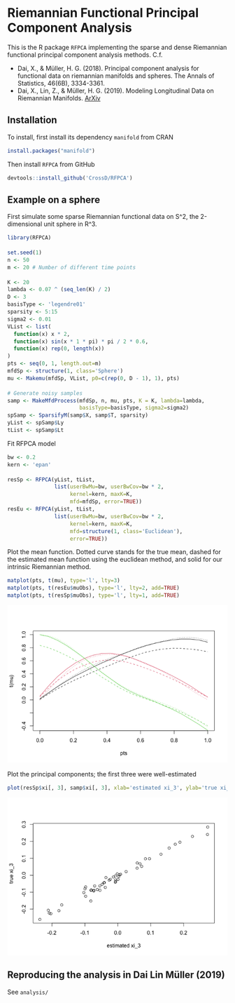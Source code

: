Riemannian Functional Principal Component Analysis
================

This is the R package `RFPCA` implementing the sparse and dense
Riemannian functional principal component analysis methods. C.f.

- Dai, X., & Müller, H. G. (2018). Principal component analysis for
  functional data on riemannian manifolds and spheres. The Annals of
  Statistics, 46(6B), 3334-3361.
- Dai, X., Lin, Z., & Müller, H. G. (2019). Modeling Longitudinal Data
  on Riemannian Manifolds. [ArXiv](https://arxiv.org/abs/1812.04774)

## Installation

To install, first install its dependency `manifold` from CRAN

``` r
install.packages("manifold")
```

Then install `RFPCA` from GitHub

``` r
devtools::install_github('CrossD/RFPCA')
```

## Example on a sphere

First simulate some sparse Riemannian functional data on S^2, the
2-dimensional unit sphere in R^3.

``` r
library(RFPCA)

set.seed(1)
n <- 50
m <- 20 # Number of different time points

K <- 20
lambda <- 0.07 ^ (seq_len(K) / 2)
D <- 3
basisType <- 'legendre01'
sparsity <- 5:15
sigma2 <- 0.01
VList <- list(
  function(x) x * 2, 
  function(x) sin(x * 1 * pi) * pi / 2 * 0.6,
  function(x) rep(0, length(x))
)
pts <- seq(0, 1, length.out=m)
mfdSp <- structure(1, class='Sphere')
mu <- Makemu(mfdSp, VList, p0=c(rep(0, D - 1), 1), pts)

# Generate noisy samples
samp <- MakeMfdProcess(mfdSp, n, mu, pts, K = K, lambda=lambda, 
                       basisType=basisType, sigma2=sigma2)
spSamp <- SparsifyM(samp$X, samp$T, sparsity)
yList <- spSamp$Ly
tList <- spSamp$Lt
```

Fit RFPCA model

``` r
bw <- 0.2
kern <- 'epan'

resSp <- RFPCA(yList, tList, 
               list(userBwMu=bw, userBwCov=bw * 2, 
                    kernel=kern, maxK=K, 
                    mfd=mfdSp, error=TRUE))
resEu <- RFPCA(yList, tList, 
               list(userBwMu=bw, userBwCov=bw * 2, 
                    kernel=kern, maxK=K, 
                    mfd=structure(1, class='Euclidean'), 
                    error=TRUE))
```

Plot the mean function. Dotted curve stands for the true mean, dashed
for the estimated mean function using the euclidean method, and solid
for our intrinsic Riemannian method.

``` r
matplot(pts, t(mu), type='l', lty=3)
matplot(pts, t(resEu$muObs), type='l', lty=2, add=TRUE)
matplot(pts, t(resSp$muObs), type='l', lty=1, add=TRUE)
```

![](README_files/figure-gfm/unnamed-chunk-5-1.png)<!-- -->

Plot the principal components; the first three were well-estimated

``` r
plot(resSp$xi[, 3], samp$xi[, 3], xlab='estimated xi_3', ylab='true xi_3') 
```

![](README_files/figure-gfm/unnamed-chunk-6-1.png)<!-- -->

## Reproducing the analysis in Dai Lin Müller (2019)

See `analysis/`
